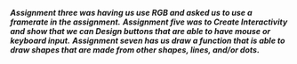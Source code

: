 **_Assignment three was having us use RGB and asked us to use a framerate in the assignment._**
**_Assignment five was to Create Interactivity and show that we can Design buttons that are able to have mouse or keyboard input._**
**_Assignment seven has us draw a function that is able to draw shapes that are made from other shapes, lines, and/or dots._** 
